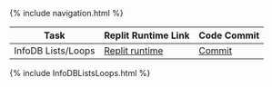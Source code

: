 {% include navigation.html %}


| Task | Replit Runtime Link | Code Commit | 
| --- | --- | --- |
| InfoDB Lists/Loops | [Replit runtime](https://replit.com/@GennalynBongola/InfoDB-ListsLoops#main.py) | [Commit](https://github.com/Gennalynb123/Individual-Algorithmic-Project/commit/769f26772e5106acbaddeafc5062961552108d01) |

{% include InfoDBListsLoops.html %}




